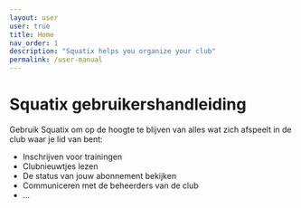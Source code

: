 ```yaml
---
layout: user
user: true
title: Home
nav_order: 1
description: "Squatix helps you organize your club"
permalink: /user-manual
---
```


# Squatix gebruikershandleiding

Gebruik Squatix om op de hoogte te blijven van alles wat zich afspeelt in de club waar je lid van bent:
- Inschrijven voor trainingen
- Clubnieuwtjes lezen
- De status van jouw abonnement bekijken
- Communiceren met de beheerders van de club
- ...

